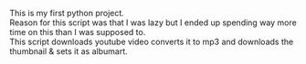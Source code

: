 This is my first python project. <br>
Reason for this script was that I was lazy but I ended up spending way more time on this than I was supposed to. <br>
This script downloads youtube video converts it to mp3 and downloads the thumbnail & sets it as albumart.


